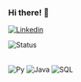 ### Hi there! 👋

[![Linkedin](https://img.shields.io/badge/LinkedIn-0077B5?style=for-the-badge&logo=linkedin&logoColor=white/)](https://www.linkedin.com/in/tiagosouzaolv)

![Status](https://github-readme-stats.vercel.app/api?username={username}&theme=blue-green)


<div style="display: inline_block"><br/>
  <img align="center" alt="Py" src="https://img.shields.io/badge/Python-14354C?style=for-the-badge&logo=python&logoColor=white"/>
  
  <img align="center" alt="Java" src="https://img.shields.io/badge/Java-ED8B00?style=for-the-badge&logo=openjdk&logoColor=white"/>
   
  <img align="center" alt="SQL" src=" https://img.shields.io/badge/MySQL-00000F?style=for-the-badge&logo=mysql&logoColor=white"/>
  
</div>
